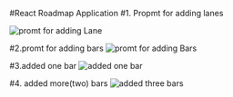 #React Roadmap Application
#1. Propmt for adding lanes

![promt for adding Lane](Roadmap/src/assets/Screenshots/1.PNG)

#2.promt for adding bars
![promt for adding Bars](Roadmap/src/assets/Screenshots/2.PNG)

#3.added one bar
![added one bar](Roadmap/src/assets/Screenshots/3.PNG)

#4. added more(two) bars
![added three bars](Roadmap/src/assets/Screenshots/4.PNG)
